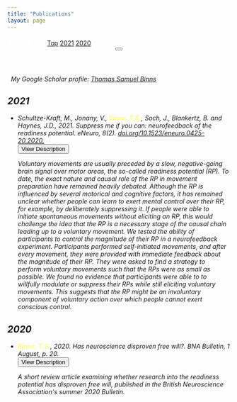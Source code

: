 ```yaml
---
title: "Publications"
layout: page
---
```


<!-- Sidebar for navigation by year -->
<div class="sidenav">
  <t style="color:#fff; font-size:20px; font-weight:bolder;">Jump to:</t>
  <a href="#">Top</a>
  <a href="#">2021</a>
  <a href="#">2020</a>
</div>

<!-- Menu for navigation -->
<header class="header">
  <button class="header__button" id="btnNav" type="button"><i class="fas fa-bars"></button>
</header>


<!-- Google Scholar link -->
<i class="fab fa-google"></i> &nbsp; My Google Scholar profile: [Thomas Samuel Binns](https://scholar.google.co.uk/citations?user=S8yDxUEAAAAJ)


<!-- Publication list -->
## 2021

<ul>
    <li>Schultze-Kraft, M., Jonany, V., <t style="color:#FFFD7E;"><b>Binns, T.S.</b></t>, Soch, J., Blankertz, B. and Haynes, J.D., 2021. Suppress me if you can: neurofeedback of the readiness potential. <i>eNeuro</i>, <i>8</i>(2). <a href="https://www.doi.org/10.1523/eneuro.0425-20.2020">doi.org/10.1523/eneuro.0425-20.2020. <i class="fas fa-link"></i></a></li>
    <button type="button" class="collapsible">View Description</button>
    <div class="content">
        <p>Voluntary movements are usually preceded by a slow, negative-going brain signal over motor areas, the so-called readiness potential (RP). To date, the exact nature and causal role of the RP in movement preparation have remained heavily debated. Although the RP is influenced by several motorical and cognitive factors, it has remained unclear whether people can learn to exert mental control over their RP, for example, by deliberately suppressing it. If people were able to initiate spontaneous movements without eliciting an RP, this would challenge the idea that the RP is a necessary stage of the causal chain leading up to a voluntary movement. We tested the ability of participants to control the magnitude of their RP in a neurofeedback experiment. Participants performed self-initiated movements, and after every movement, they were provided with immediate feedback about the magnitude of their RP. They were asked to find a strategy to perform voluntary movements such that the RPs were as small as possible. We found no evidence that participants were able to to willfully modulate or suppress their RPs while still eliciting voluntary movements. This suggests that the RP might be an involuntary component of voluntary action over which people cannot exert conscious control.</p>
    </div>
</ul>

## 2020

<ul>
    <li><t style="color:#FFFD7E;"><b>Binns, T.S.</b></t>, 2020. Has neuroscience disproven free will?. <i>BNA Bulletin</i>, 1 August, p. 20. &nbsp;<a href="\assets\images\BNA_article.pdf"><i class="fas fa-file-pdf"></i></a></li>
    <button type="button" class="collapsible">View Description</button>
    <div class="content">
        <p>A short review article examining whether research into the readiness potential has disproven free will, published in the British Neuroscience Association's summer 2020 Bulletin.</p>
    </div>
</ul>


<!-- Script for making collapsibles -->
<script>
  var coll = document.getElementsByClassName("collapsible");
  var i;

  for (i = 0; i < coll.length; i++) {
  coll[i].addEventListener("click", function() {
      this.classList.toggle("active");
      var content = this.nextElementSibling;
      if (content.style.display === "block") {
      content.style.display = "none";
      } else {
      content.style.display = "block";
      }
  });
  }
</script>